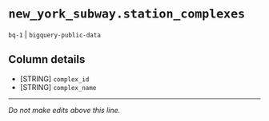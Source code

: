 # `new_york_subway.station_complexes`
`bq-1` | `bigquery-public-data`

## Column details
* [STRING]    `complex_id`
* [STRING]    `complex_name`

-------------------------------------------------------------------------------
*Do not make edits above this line.*

